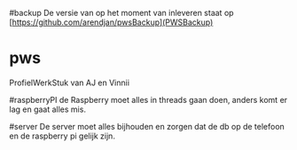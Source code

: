 #backup
De versie van op het moment van inleveren staat op [https://github.com/arendjan/pwsBackup](PWSBackup)
# pws
ProfielWerkStuk van AJ en Vinnii


#raspberryPI
de Raspberry moet alles in threads gaan doen, anders komt er lag en gaat alles mis.

#server
De server moet alles bijhouden en zorgen dat de db op de telefoon en de raspberry pi gelijk zijn.

